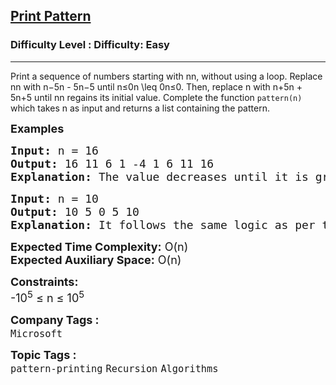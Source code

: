 <h2><a href="https://www.geeksforgeeks.org/problems/print-pattern3549/1?page=1&category=Recursion&difficulty=Basic,Easy&sortBy=submissions">Print Pattern</a></h2><h3>Difficulty Level : Difficulty: Easy</h3><hr><div class="problems_problem_content__Xm_eO"><p>Print a sequence of numbers starting with <span class="katex"><span class="katex-mathml">n</span><span class="katex-html" aria-hidden="true"><span class="base"><span class="mord mathnormal">n</span></span></span></span>, without using a loop. Replace <span class="katex"><span class="katex-mathml">n</span><span class="katex-html" aria-hidden="true"><span class="base"><span class="mord mathnormal">n</span></span></span></span> with <span class="katex"><span class="katex-mathml">n−5n - 5</span><span class="katex-html" aria-hidden="true"><span class="base"><span class="mord mathnormal">n</span><span class="mbin">−</span></span><span class="base"><span class="mord">5</span></span></span></span> until <span class="katex"><span class="katex-mathml">n≤0n \leq 0</span><span class="katex-html" aria-hidden="true"><span class="base"><span class="mord mathnormal">n</span><span class="mrel">≤</span></span><span class="base"><span class="mord">0</span></span></span></span>. Then, replace <span class="katex"><span class="katex-html" aria-hidden="true"><span class="base"><span class="mord mathnormal">n</span></span></span></span> with <span class="katex"><span class="katex-mathml">n+5n + 5</span><span class="katex-html" aria-hidden="true"><span class="base"><span class="mord mathnormal">n</span><span class="mbin">+</span></span><span class="base"><span class="mord">5</span></span></span></span> until <span class="katex"><span class="katex-mathml">n</span><span class="katex-html" aria-hidden="true"><span class="base"><span class="mord mathnormal">n</span></span></span></span> regains its initial value. Complete the function <code>pattern(n)</code> which takes <span class="katex"><span class="katex-html" aria-hidden="true"><span class="base"><span class="mord mathnormal">n</span></span></span></span> as input and returns a list containing the pattern.</p>
<p><strong><span style="font-size: 18px;">Examples<br></span></strong></p>
<pre><span style="font-size: 18px;"><strong>Input:</strong> n = 16
<strong>Output:</strong> 16 11 6 1 -4 1 6 11 16
<strong>Explanation:</strong> The value decreases until it is greater than 0. After that it increases and stops when it becomes 16 again.</span></pre>
<pre><span style="font-size: 18px;"><strong>Input:</strong> n = 10
<strong>Output: </strong>10 5 0 5 10
<strong>Explanation:</strong> It follows the same logic as per the above example.</span></pre>
<p><span style="font-size: 18px;"><strong>Expected Time Complexity:</strong> O(n)<br><strong>Expected Auxiliary Space:</strong> O(n)</span></p>
<p><span style="font-size: 18px;"><strong>Constraints:</strong><br>-10<sup>5</sup> ≤ n ≤ 10<sup>5</sup></span></p></div><p><span style=font-size:18px><strong>Company Tags : </strong><br><code>Microsoft</code>&nbsp;<br><p><span style=font-size:18px><strong>Topic Tags : </strong><br><code>pattern-printing</code>&nbsp;<code>Recursion</code>&nbsp;<code>Algorithms</code>&nbsp;